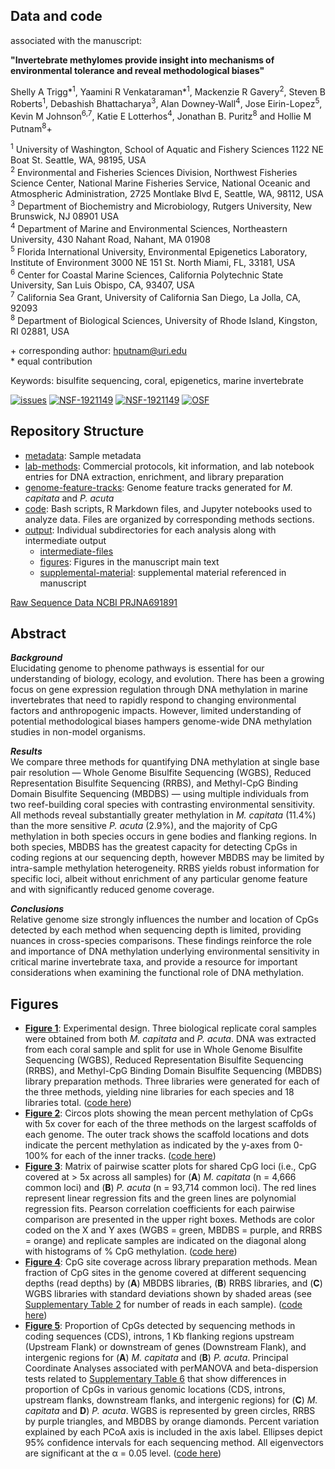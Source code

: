 ## Data and code
associated with the manuscript:


**"Invertebrate methylomes provide insight into mechanisms of environmental tolerance and reveal methodological biases"**

Shelly A Trigg\*<sup>1</sup>, Yaamini R Venkataraman\*<sup>1</sup>, Mackenzie R Gavery<sup>2</sup>, Steven B Roberts<sup>1</sup>, Debashish Bhattacharya<sup>3</sup>, Alan Downey-Wall<sup>4</sup>, Jose Eirin-Lopez<sup>5</sup>, Kevin M Johnson<sup>6,7</sup>, Katie E Lotterhos<sup>4</sup>, Jonathan B. Puritz<sup>8</sup> and Hollie M Putnam<sup>8</sup>+ 


<sup>1</sup> University of Washington, School of Aquatic and Fishery Sciences 1122 NE Boat St. Seattle, WA, 98195, USA  
<sup>2</sup> Environmental and Fisheries Sciences Division, Northwest Fisheries Science Center, National Marine Fisheries Service, National Oceanic and Atmospheric Administration, 2725 Montlake Blvd E, Seattle, WA, 98112, USA  
<sup>3</sup> Department of Biochemistry and Microbiology, Rutgers University, New Brunswick, NJ 08901 USA  
<sup>4</sup> Department of Marine and Environmental Sciences, Northeastern University, 430 Nahant Road, Nahant, MA 01908  
<sup>5</sup> Florida International University, Environmental Epigenetics Laboratory, Institute of Environment 3000 NE 151 St. North Miami, FL, 33181, USA  
<sup>6</sup> Center for Coastal Marine Sciences, California Polytechnic State University, San Luis Obispo, CA, 93407, USA  
<sup>7</sup> California Sea Grant, University of California San Diego, La Jolla, CA, 92093  
<sup>8</sup> Department of Biological Sciences, University of Rhode Island, Kingston, RI 02881, USA  

\+ corresponding author: hputnam@uri.edu  
\* equal contribution

Keywords:  bisulfite sequencing, coral, epigenetics, marine invertebrate

[![issues](https://img.shields.io/github/issues/hputnam/Meth_Compare.svg)](https://img.shields.io/github/issues/hputnam/Meth_Compare)
[![NSF-1921149](https://img.shields.io/badge/NSF-1921149-blue.svg)](https://nsf.gov/awardsearch/showAward?AWD_ID=1921149)
[![NSF-1921149](https://img.shields.io/badge/NSF-1921465-blue.svg)](https://nsf.gov/awardsearch/showAward?AWD_ID=1921465)
[![OSF](https://img.shields.io/badge/OSF-x5waz-blueviolet.svg)](https://osf.io/x5waz/)


## Repository Structure

- [metadata](https://github.com/hputnam/Meth_Compare/tree/master/metadata): Sample metadata
- [lab-methods](https://github.com/hputnam/Meth_Compare/tree/master/lab-methods): Commercial protocols, kit information, and lab notebook entries for DNA extraction, enrichment, and library preparation
- [genome-feature-tracks](https://github.com/hputnam/Meth_Compare/tree/master/genome-feature-files): Genome feature tracks generated for *M. capitata* and *P. acuta*
- [code](https://github.com/hputnam/Meth_Compare/tree/master/code): Bash scripts, R Markdown files, and Jupyter notebooks used to analyze data. Files are organized by corresponding methods sections.
- [output](https://github.com/hputnam/Meth_Compare/tree/master/output): Individual subdirectories for each analysis along with intermediate output
    - [intermediate-files](https://github.com/hputnam/Meth_Compare/tree/master/output/intermediate-files)
    - [figures](https://github.com/hputnam/Meth_Compare/tree/master/output/figures): Figures in the manuscript main text
    - [supplemental-material](https://github.com/hputnam/Meth_Compare/tree/master/output/supplemental-material): supplemental material referenced in manuscript

[Raw Sequence Data NCBI PRJNA691891](https://www.ncbi.nlm.nih.gov/bioproject/?term=PRJNA691891)

## Abstract

_**Background**_  
Elucidating genome to phenome pathways is essential for our understanding of biology, ecology, and evolution. There has been a growing focus on gene expression regulation through DNA methylation in marine invertebrates that need to rapidly respond to changing environmental factors and anthropogenic impacts. However, limited understanding of potential methodological biases hampers genome-wide DNA methylation studies in non-model organisms.

_**Results**_  
We compare three methods for quantifying DNA methylation at single base pair resolution — Whole Genome Bisulfite Sequencing (WGBS), Reduced Representation Bisulfite Sequencing (RRBS), and Methyl-CpG Binding Domain Bisulfite Sequencing (MBDBS) — using multiple individuals from two reef-building coral species with contrasting environmental sensitivity. All methods reveal substantially greater methylation in *M. capitata* (11.4%) than the more sensitive *P. acuta* (2.9%), and the majority of CpG methylation in both species occurs in gene bodies and flanking regions. In both species, MBDBS has the greatest capacity for detecting CpGs in coding regions at our sequencing depth, however MBDBS may be limited by intra-sample methylation heterogeneity. RRBS yields robust information for specific loci, albeit without enrichment of any particular genome feature and with significantly reduced genome coverage.

_**Conclusions**_  
Relative genome size strongly influences the number and location of CpGs detected by each method when sequencing depth is limited, providing nuances in cross-species comparisons. These findings reinforce the role and importance of DNA methylation underlying environmental sensitivity in critical marine invertebrate taxa, and provide a resource for important considerations when examining the functional role of DNA methylation.



## Figures

- [**Figure 1**](https://github.com/hputnam/Meth_Compare/blob/master/output/figures/Fig_1.jpg): Experimental design. Three biological replicate coral samples were obtained from both *M. capitata* and *P. acuta*. DNA was extracted from each coral sample and split for use in Whole Genome Bisulfite Sequencing (WGBS), Reduced Representation Bisulfite Sequencing (RRBS), and Methyl-CpG Binding Domain Bisulfite Sequencing (MBDBS) library preparation methods. Three libraries were generated for each of the three methods, yielding nine libraries for each species and 18 libraries total. ([code here](https://github.com/hputnam/Meth_Compare/tree/master/code))
- [**Figure 2**](https://github.com/hputnam/Meth_Compare/blob/master/output/figures/Fig_2.jpg): Circos plots showing the mean percent methylation of CpGs with 5x cover for each of the three methods on the largest scaffolds of each genome. The outer track shows the scaffold locations and dots indicate the percent methylation as indicated by the y-axes from 0-100% for each of the inner tracks. ([code here](https://github.com/hputnam/Meth_Compare/tree/master/code))
- [**Figure 3**](https://github.com/hputnam/Meth_Compare/blob/master/output/figures/Fig_3.jpg): Matrix of pairwise scatter plots for  shared CpG loci (i.e., CpG covered at > 5x across all samples) for (**A**) *M. capitata* (n = 4,666 common loci) and (**B**) *P. acuta* (n = 93,714 common loci). The red lines represent linear regression fits and the green lines are polynomial regression fits. Pearson correlation coefficients for each pairwise comparison are presented in the upper right boxes. Methods are color coded on the X and Y axes (WGBS = green, MBDBS = purple, and RRBS = orange) and replicate samples are indicated on the diagonal along with histograms of % CpG methylation. ([code here](https://github.com/hputnam/Meth_Compare/tree/master/code))
- [**Figure 4**](https://github.com/hputnam/Meth_Compare/blob/master/output/figures/Fig_4.jpg): CpG site coverage across library preparation methods. Mean fraction of CpG sites in the genome covered at different sequencing depths (read depths) by (**A**) MBDBS libraries, (**B**) RRBS libraries, and (**C**) WGBS libraries with standard deviations shown by shaded areas (see [Supplementary Table 2](https://github.com/hputnam/Meth_Compare/tree/master/output/supplemental-material) for number of reads in each sample). ([code here](https://github.com/hputnam/Meth_Compare/tree/master/code))
- [**Figure 5**](https://github.com/hputnam/Meth_Compare/blob/master/output/figures/Fig_5.jpg): Proportion of CpGs detected by sequencing methods in coding sequences (CDS), introns, 1 Kb flanking regions upstream (Upstream Flank) or downstream of genes (Downstream Flank), and intergenic regions for (**A**) *M. capitata* and (**B**) *P. acuta*. Principal Coordinate Analyses associated with perMANOVA and beta-dispersion tests related to [Supplementary Table 6](https://github.com/hputnam/Meth_Compare/tree/master/output/supplemental-material) that show differences in proportion of CpGs in various genomic locations (CDS, introns, upstream flanks, downstream flanks, and intergenic regions) for (**C**) *M. capitata* and **D**) *P. acuta*. WGBS is represented by green circles, RRBS by purple triangles, and MBDBS by orange diamonds. Percent variation explained by each PCoA axis is included in the axis label. Ellipses depict 95% confidence intervals for each sequencing method. All eigenvectors are significant at the α = 0.05 level. ([code here](https://github.com/hputnam/Meth_Compare/tree/master/code))
